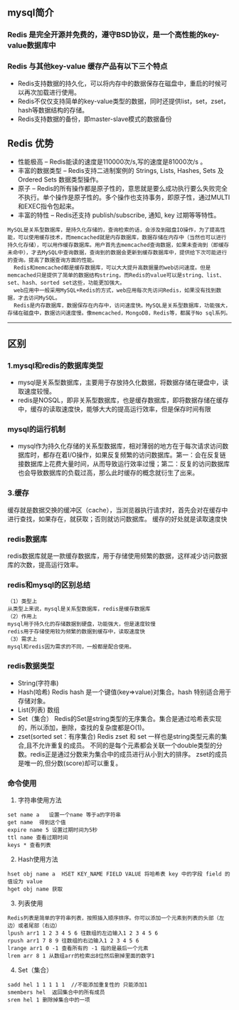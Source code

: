 ## mysql简介
### Redis 是完全开源并免费的，遵守BSD协议，是一个高性能的key-value数据库中
### Redis 与其他key-value 缓存产品有以下三个特点
- Redis支持数据的持久化，可以将内存中的数据保存在磁盘中，重启的时候可以再次加载进行使用。
- Redis不仅仅支持简单的key-value类型的数据，同时还提供list，set，zset，hash等数据结构的存储。
- Redis支持数据的备份，即master-slave模式的数据备份

## Redis 优势 
- 性能极高 – Redis能读的速度是110000次/s,写的速度是81000次/s 。
- 丰富的数据类型 – Redis支持二进制案例的 Strings, Lists, Hashes, Sets 及 Ordered Sets 数据类型操作。
- 原子 – Redis的所有操作都是原子性的，意思就是要么成功执行要么失败完全不执行。单个操作是原子性的。多个操作也支持事务，即原子性，通过MULTI和EXEC指令包起来。
- 丰富的特性 – Redis还支持 publish/subscribe, 通知, key 过期等等特性。
```
MySQL是关系型数据库，是持久化存储的，查询检索的话，会涉及到磁盘IO操作，为了提高性能，可以使用缓存技术，而memcached就是内存数据库，数据存储在内存中（当然也可以进行持久化存储），可以用作缓存数据库。用户首先去memcached查询数据，如果未查询到（即缓存未命中），才去MySQL中查询数据，查询到的数据会更新到缓存数据库中，提供给下次可能进行的查询。提高了数据查询方面的性能。
  Redis和memcached都是缓存数据库，可以大大提升高数据量的web访问速度。但是memcached只是提供了简单的数据结构string，而Redis的value可以是string、list、set、hash、sorted set这些，功能更加强大。
  web应用中一般采用MySQL+Redis的方式，web应用每次先访问Redis，如果没有找到数据，才去访问MySQL。
  Redis是内存数据库，数据保存在内存中，访问速度快。MySQL是关系型数据库，功能强大，存储在磁盘中，数据访问速度慢。像memcached，MongoDB，Redis等，都属于No sql系列。
```

----
## 区别
### 1.mysql和redis的数据库类型
- mysql是关系型数据库，主要用于存放持久化数据，将数据存储在硬盘中，读取速度较慢。
- redis是NOSQL，即非关系型数据库，也是缓存数据库，即将数据存储在缓存中，缓存的读取速度快，能够大大的提高运行效率，但是保存时间有限

### mysql的运行机制
- mysql作为持久化存储的关系型数据库，相对薄弱的地方在于每次请求访问数据库时，都存在着I/O操作，如果反复频繁的访问数据库。第一：会在反复链接数据库上花费大量时间，从而导致运行效率过慢；第二：反复的访问数据库也会导致数据库的负载过高，那么此时缓存的概念就衍生了出来。

### 3.缓存
缓存就是数据交换的缓冲区（cache），当浏览器执行请求时，首先会对在缓存中进行查找，如果存在，就获取；否则就访问数据库。
缓存的好处就是读取速度快

### redis数据库
redis数据库就是一款缓存数据库，用于存储使用频繁的数据，这样减少访问数据库的次数，提高运行效率。

### redis和mysql的区别总结
```
（1）类型上
从类型上来说，mysql是关系型数据库，redis是缓存数据库
（2）作用上
mysql用于持久化的存储数据到硬盘，功能强大，但是速度较慢
redis用于存储使用较为频繁的数据到缓存中，读取速度快
（3）需求上
mysql和redis因为需求的不同，一般都是配合使用。
```

### redis数据类型
- String(字符串)
- Hash(哈希)
    Redis hash 是一个键值(key=>value)对集合。hash 特别适合用于存储对象。
- List(列表) 数组
- Set（集合）
    Redis的Set是string类型的无序集合。集合是通过哈希表实现的，所以添加，删除，查找的复杂度都是O(1)。
- zset(sorted set：有序集合)
   Redis zset 和 set 一样也是string类型元素的集合,且不允许重复的成员。
不同的是每个元素都会关联一个double类型的分数。redis正是通过分数来为集合中的成员进行从小到大的排序。
    zset的成员是唯一的,但分数(score)却可以重复。 

### 命令使用
1. 字符串使用方法
```
set name a   设置一个name 等于a的字符串
get name  得到这个值
expire name 5 设置过期时间为5秒
ttl name 查看过期时间
keys * 查看列表
```   
2. Hash使用方法
```
hset obj name a  HSET KEY_NAME FIELD VALUE 将哈希表 key 中的字段 field 的值设为 value 
hget obj name 获取
``` 
3. 列表使用
```
Redis列表是简单的字符串列表，按照插入顺序排序。你可以添加一个元素到列表的头部（左边）或者尾部（右边）
lpush arr1 1 2 3 4 5 6 往数组的左边输入1 2 3 4 5 6
rpush arr1 7 8 9 往数组的右边输入1 2 3 4 5 6
lrange arr1 0 -1 查看所有的 -1 指的是最后一个元素
lrem arr 8 1 从数组arr的检索出8位然后删掉里面的数字1
```
4. Set（集合）
```
sadd hel 1 1 1 1 1  //不能添加重复性的 只能添加1
smembers hel  返回集合中的所有成员
srem hel 1 删除掉集合中的一项
```